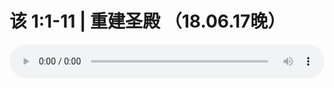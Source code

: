 # 该 1:1-11 | 重建圣殿 （18.06.17晚）

<audio style="width: 100%;" preload="false" controls controlslist="nodownload"><source src="//cdn.simai.ml/audio/mp3/old/25648.mp3" type="audio/mpeg">Your browser does not support the audio element.</audio>


